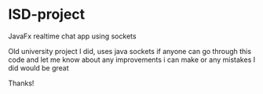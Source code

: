 # ISD-project
JavaFx realtime chat app using sockets

Old university project I did, uses java sockets if anyone can go through this code and let me know about any improvements i can make or any mistakes I did would be great

Thanks!
